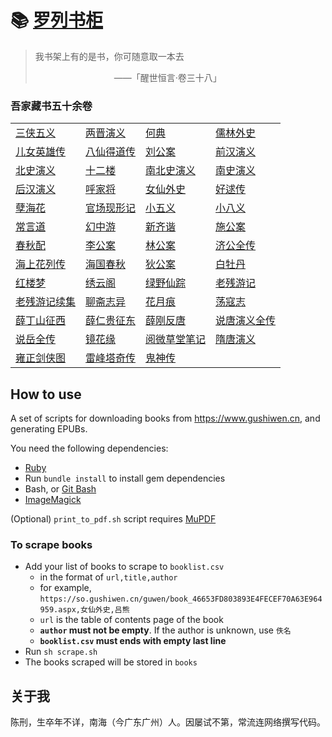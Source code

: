 # 📚 [罗列书柜](https://amaliegay.github.io)

> 我书架上有的是书，你可随意取一本去
>
> 　　　　　　　　　——「醒世恒言·卷三十八」

### 吾家藏书五十余卷

|   |   |   |   |
|---|---|---|---|
|[三侠五义](books/三侠五义/三侠五义.epub)|[两晋演义](books/两晋演义/两晋演义.epub)|[何典](books/何典/何典.epub)|[儒林外史](books/儒林外史/儒林外史.epub)|
|[儿女英雄传](books/儿女英雄传/儿女英雄传.epub)|[八仙得道传](books/八仙得道传/八仙得道传.epub)|[刘公案](books/刘公案/刘公案.epub)|[前汉演义](books/前汉演义/前汉演义.epub)|
|[北史演义](books/北史演义/北史演义.epub)|[十二楼](books/十二楼/十二楼.epub)|[南北史演义](books/南北史演义/南北史演义.epub)|[南史演义](books/南史演义/南史演义.epub)|
|[后汉演义](books/后汉演义/后汉演义.epub)|[呼家将](books/呼家将/呼家将.epub)|[女仙外史](books/女仙外史/女仙外史.epub)|[好逑传](books/好逑传/好逑传.epub)|
|[孽海花](books/孽海花/孽海花.epub)|[官场现形记](books/官场现形记/官场现形记.epub)|[小五义](books/小五义/小五义.epub)|[小八义](books/小八义/小八义.epub)|
|[常言道](books/常言道/常言道.epub)|[幻中游](books/幻中游/幻中游.epub)|[新齐谐](books/新齐谐/新齐谐.epub)|[施公案](books/施公案/施公案.epub)|
|[春秋配](books/春秋配/春秋配.epub)|[李公案](books/李公案/李公案.epub)|[林公案](books/林公案/林公案.epub)|[济公全传](books/济公全传/济公全传.epub)|
|[海上花列传](books/海上花列传/海上花列传.epub)|[海国春秋](books/海国春秋/海国春秋.epub)|[狄公案](books/狄公案/狄公案.epub)|[白牡丹](books/白牡丹/白牡丹.epub)|
|[红楼梦](books/红楼梦/红楼梦.epub)|[绣云阁](books/绣云阁/绣云阁.epub)|[绿野仙踪](books/绿野仙踪/绿野仙踪.epub)|[老残游记](books/老残游记/老残游记.epub)|
|[老残游记续集](books/老残游记续集/老残游记续集.epub)|[聊斋志异](books/聊斋志异/聊斋志异.epub)|[花月痕](books/花月痕/花月痕.epub)|[荡寇志](books/荡寇志/荡寇志.epub)|
|[薛丁山征西](books/薛丁山征西/薛丁山征西.epub)|[薛仁贵征东](books/薛仁贵征东/薛仁贵征东.epub)|[薛刚反唐](books/薛刚反唐/薛刚反唐.epub)|[说唐演义全传](books/说唐演义全传/说唐演义全传.epub)|
|[说岳全传](books/说岳全传/说岳全传.epub)|[镜花缘](books/镜花缘/镜花缘.epub)|[阅微草堂笔记](books/阅微草堂笔记/阅微草堂笔记.epub)|[隋唐演义](books/隋唐演义/隋唐演义.epub)|
|[雍正剑侠图](books/雍正剑侠图/雍正剑侠图.epub)|[雷峰塔奇传](books/雷峰塔奇传/雷峰塔奇传.epub)|[鬼神传](books/鬼神传/鬼神传.epub)|

## How to use

A set of scripts for downloading books from https://www.gushiwen.cn, and generating EPUBs.

You need the following dependencies:

- [Ruby](https://rubyinstaller.org/)
- Run `bundle install` to install gem dependencies
- Bash, or [Git Bash](https://git-scm.com/downloads)
- [ImageMagick](https://imagemagick.org/script/download.php)

(Optional) `print_to_pdf.sh` script requires [MuPDF](https://mupdf.com/releases/index.html)

### To scrape books

- Add your list of books to scrape to `booklist.csv`
  - in the format of `url,title,author`
  - for example, `https://so.gushiwen.cn/guwen/book_46653FD803893E4FECEF70A63E964959.aspx,女仙外史,吕熊`
  - `url` is the table of contents page of the book
  - **`author` must not be empty**. If the author is unknown, use `佚名`
  - **`booklist.csv` must ends with empty last line**
- Run `sh scrape.sh`
- The books scraped will be stored in `books`

## 关于我

陈刑，生卒年不详，南海（今广东广州）人。因屡试不第，常流连网络撰写代码。
